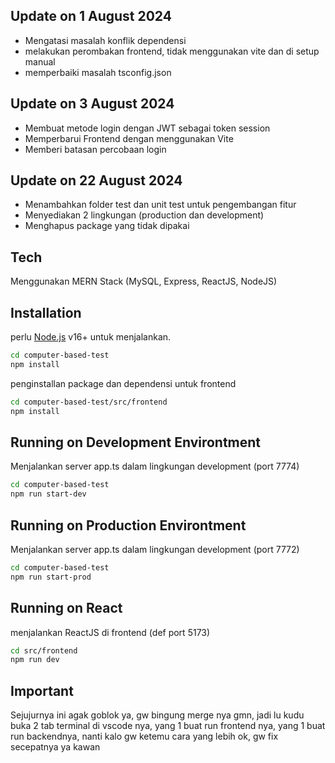 
## Update on 1 August 2024

- Mengatasi masalah konflik dependensi
- melakukan perombakan frontend, tidak menggunakan vite dan di setup manual
- memperbaiki masalah tsconfig.json

## Update on 3 August 2024

- Membuat metode login dengan JWT sebagai token session
- Memperbarui Frontend dengan  menggunakan Vite
- Memberi batasan percobaan login

## Update on 22 August 2024

- Menambahkan folder test dan unit test untuk pengembangan fitur
- Menyediakan 2 lingkungan (production dan development)
- Menghapus package yang tidak dipakai

## Tech
Menggunakan MERN Stack (MySQL, Express, ReactJS, NodeJS)

## Installation

perlu [Node.js](https://nodejs.org/) v16+ untuk menjalankan.

```sh
cd computer-based-test
npm install
```

penginstallan package dan dependensi untuk frontend

```sh
cd computer-based-test/src/frontend
npm install
```

## Running on Development Environtment

Menjalankan server app.ts dalam lingkungan development (port 7774)

```sh
cd computer-based-test
npm run start-dev
```

## Running on Production Environtment

Menjalankan server app.ts dalam lingkungan development (port 7772)

```sh
cd computer-based-test
npm run start-prod
```

## Running on React

menjalankan ReactJS di frontend (def port 5173)

```sh
cd src/frontend
npm run dev
```

## Important

Sejujurnya ini agak goblok ya, gw bingung merge nya gmn, jadi lu kudu buka 2 tab terminal di vscode nya, yang 1 buat run frontend nya, yang 1 buat run backendnya, nanti kalo gw ketemu cara yang lebih ok, gw fix secepatnya ya kawan
